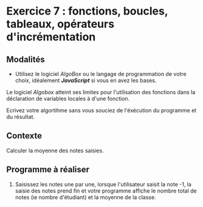 # Exercice 7 : fonctions, boucles, tableaux, opérateurs d'incrémentation

## Modalités

- Utilisez le logiciel *AlgoBox* ou le langage de programmation de votre choix, idéalement ***JavaScript*** si vous en avez les bases.

Le logiciel *Algobox* atteint ses limites pour l'utilisation des fonctions dans la déclaration de variables locales à d'une fonction.

Ecrivez votre algortihme sans vous souciez de l'éxécution du programme et du résultat.

## Contexte

Calculer la moyenne des notes saisies.

## Programme à réaliser

1. Saisissez les notes une par une, lorsque l'utilisateur saisit la note -1, la saisie des notes prend fin et votre programme affiche le nombre total de notes (ie nombre d'étudiant) et la moyenne de la classe.
